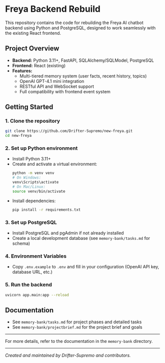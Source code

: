 # Freya Backend Rebuild

This repository contains the code for rebuilding the Freya AI chatbot backend using Python and PostgreSQL, designed to work seamlessly with the existing React frontend.

## Project Overview
- **Backend:** Python 3.11+, FastAPI, SQLAlchemy/SQLModel, PostgreSQL
- **Frontend:** React (existing)
- **Features:**
  - Multi-tiered memory system (user facts, recent history, topics)
  - OpenAI GPT-4.1 mini integration
  - RESTful API and WebSocket support
  - Full compatibility with frontend event system

## Getting Started

### 1. Clone the repository
```sh
git clone https://github.com/Drifter-Supremo/new-freya.git
cd new-freya
```

### 2. Set up Python environment
- Install Python 3.11+
- Create and activate a virtual environment:
  ```sh
  python -m venv venv
  # On Windows:
  venv\Scripts\activate
  # On Mac/Linux:
  source venv/bin/activate
  ```
- Install dependencies:
  ```sh
  pip install -r requirements.txt
  ```

### 3. Set up PostgreSQL
- Install PostgreSQL and pgAdmin if not already installed
- Create a local development database (see `memory-bank/tasks.md` for schema)

### 4. Environment Variables
- Copy `.env.example` to `.env` and fill in your configuration (OpenAI API key, database URL, etc.)

### 5. Run the backend
```sh
uvicorn app.main:app --reload
```

## Documentation
- See `memory-bank/tasks.md` for project phases and detailed tasks
- See `memory-bank/projectbrief.md` for the project brief and goals

---

For more details, refer to the documentation in the `memory-bank` directory.

---

*Created and maintained by Drifter-Supremo and contributors.*
